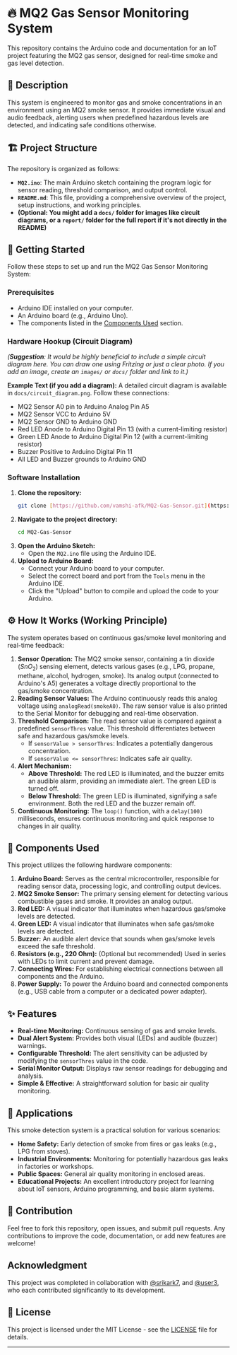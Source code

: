 # 🔥 MQ2 Gas Sensor Monitoring System

This repository contains the Arduino code and documentation for an IoT project featuring the MQ2 gas sensor, designed for real-time smoke and gas level detection.

## 📝 Description

This system is engineered to monitor gas and smoke concentrations in an environment using an MQ2 smoke sensor. It provides immediate visual and audio feedback, alerting users when predefined hazardous levels are detected, and indicating safe conditions otherwise.

## 🏗️ Project Structure

The repository is organized as follows:

* **`MQ2.ino`**: The main Arduino sketch containing the program logic for sensor reading, threshold comparison, and output control.
* **`README.md`**: This file, providing a comprehensive overview of the project, setup instructions, and working principles.
* **(Optional: You might add a `docs/` folder for images like circuit diagrams, or a `report/` folder for the full report if it's not directly in the README)**

## 🚀 Getting Started

Follow these steps to set up and run the MQ2 Gas Sensor Monitoring System:

### Prerequisites

* Arduino IDE installed on your computer.
* An Arduino board (e.g., Arduino Uno).
* The components listed in the [Components Used](#components-used) section.

### Hardware Hookup (Circuit Diagram)

*(**Suggestion**: It would be highly beneficial to include a simple circuit diagram here. You can draw one using Fritzing or just a clear photo. If you add an image, create an `images/` or `docs/` folder and link to it.)*

**Example Text (if you add a diagram):**
A detailed circuit diagram is available in `docs/circuit_diagram.png`. Follow these connections:
* MQ2 Sensor A0 pin to Arduino Analog Pin A5
* MQ2 Sensor VCC to Arduino 5V
* MQ2 Sensor GND to Arduino GND
* Red LED Anode to Arduino Digital Pin 13 (with a current-limiting resistor)
* Green LED Anode to Arduino Digital Pin 12 (with a current-limiting resistor)
* Buzzer Positive to Arduino Digital Pin 11
* All LED and Buzzer grounds to Arduino GND

### Software Installation

1.  **Clone the repository:**
    ```bash
    git clone [https://github.com/vamshi-afk/MQ2-Gas-Sensor.git](https://github.com/vamshi-afk/MQ2-Gas-Sensor.git)
    ```
2.  **Navigate to the project directory:**
    ```bash
    cd MQ2-Gas-Sensor
    ```
3.  **Open the Arduino Sketch:**
    * Open the `MQ2.ino` file using the Arduino IDE.
4.  **Upload to Arduino Board:**
    * Connect your Arduino board to your computer.
    * Select the correct board and port from the `Tools` menu in the Arduino IDE.
    * Click the "Upload" button to compile and upload the code to your Arduino.

## ⚙️ How It Works (Working Principle)

The system operates based on continuous gas/smoke level monitoring and real-time feedback:

1.  **Sensor Operation:** The MQ2 smoke sensor, containing a tin dioxide ($SnO_2$) sensing element, detects various gases (e.g., LPG, propane, methane, alcohol, hydrogen, smoke). Its analog output (connected to Arduino's A5) generates a voltage directly proportional to the gas/smoke concentration.
2.  **Reading Sensor Values:** The Arduino continuously reads this analog voltage using `analogRead(smokeA0)`. The raw sensor value is also printed to the Serial Monitor for debugging and real-time observation.
3.  **Threshold Comparison:** The read sensor value is compared against a predefined `sensorThres` value. This threshold differentiates between safe and hazardous gas/smoke levels.
    * If `sensorValue > sensorThres`: Indicates a potentially dangerous concentration.
    * If `sensorValue <= sensorThres`: Indicates safe air quality.
4.  **Alert Mechanism:**
    * **Above Threshold:** The red LED is illuminated, and the buzzer emits an audible alarm, providing an immediate alert. The green LED is turned off.
    * **Below Threshold:** The green LED is illuminated, signifying a safe environment. Both the red LED and the buzzer remain off.
5.  **Continuous Monitoring:** The `loop()` function, with a `delay(100)` milliseconds, ensures continuous monitoring and quick response to changes in air quality.

## 🔌 Components Used

This project utilizes the following hardware components:

1.  **Arduino Board:** Serves as the central microcontroller, responsible for reading sensor data, processing logic, and controlling output devices.
2.  **MQ2 Smoke Sensor:** The primary sensing element for detecting various combustible gases and smoke. It provides an analog output.
3.  **Red LED:** A visual indicator that illuminates when hazardous gas/smoke levels are detected.
4.  **Green LED:** A visual indicator that illuminates when safe gas/smoke levels are detected.
5.  **Buzzer:** An audible alert device that sounds when gas/smoke levels exceed the safe threshold.
6.  **Resistors (e.g., 220 Ohm):** (Optional but recommended) Used in series with LEDs to limit current and prevent damage.
7.  **Connecting Wires:** For establishing electrical connections between all components and the Arduino.
8.  **Power Supply:** To power the Arduino board and connected components (e.g., USB cable from a computer or a dedicated power adapter).

## ✨ Features

* **Real-time Monitoring:** Continuous sensing of gas and smoke levels.
* **Dual Alert System:** Provides both visual (LEDs) and audible (buzzer) warnings.
* **Configurable Threshold:** The alert sensitivity can be adjusted by modifying the `sensorThres` value in the code.
* **Serial Monitor Output:** Displays raw sensor readings for debugging and analysis.
* **Simple & Effective:** A straightforward solution for basic air quality monitoring.

## 🎯 Applications

This smoke detection system is a practical solution for various scenarios:

* **Home Safety:** Early detection of smoke from fires or gas leaks (e.g., LPG from stoves).
* **Industrial Environments:** Monitoring for potentially hazardous gas leaks in factories or workshops.
* **Public Spaces:** General air quality monitoring in enclosed areas.
* **Educational Projects:** An excellent introductory project for learning about IoT sensors, Arduino programming, and basic alarm systems.

## 🤝 Contribution

Feel free to fork this repository, open issues, and submit pull requests. Any contributions to improve the code, documentation, or add new features are welcome!

## Acknowledgment

This project was completed in collaboration with [@srikark7](https://github.com/srikark7), and [@user3](https://github.com/user3), who each contributed significantly to its development.

## 📄 License

This project is licensed under the MIT License - see the [LICENSE](LICENSE) file for details.

---
